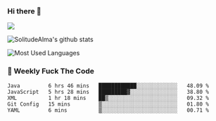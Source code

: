 ### Hi there 👋
<p>
  <a href="https://count.getloli.com/"><img src="https://count.getloli.com/get/@:solitudealma"></a>
</p>

![SolitudeAlma's github stats](https://github-readme-stats.vercel.app/api?username=solitudealma&show_icons=true&theme=radical)

![Most Used Languages](https://github-readme-stats.vercel.app/api/top-langs/?username=solitudealma&layout=compact&hide_border=true&theme=dark)
<!-- ![visitors](https://visitor-badge.glitch.me/badge?page_id=solitudealma.solitudealma.id) -->


### :dart: Weekly Fuck The Code

<!--START_SECTION:waka-->
```text
Java         6 hrs 46 mins   ████████████░░░░░░░░░░░░░   48.09 % 
JavaScript   5 hrs 28 mins   █████████▓░░░░░░░░░░░░░░░   38.80 % 
XML          1 hr 18 mins    ██▒░░░░░░░░░░░░░░░░░░░░░░   09.32 % 
Git Config   15 mins         ▒░░░░░░░░░░░░░░░░░░░░░░░░   01.80 % 
YAML         6 mins          ▒░░░░░░░░░░░░░░░░░░░░░░░░   00.71 % 
```
<!--END_SECTION:waka-->
